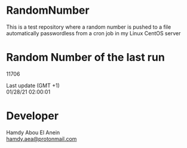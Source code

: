 # RandomNumber    
This is a test repository where a random number is pushed to a file automatically passwordless from a cron job in my Linux CentOS server    
# Random Number of the last run   
11706
      
Last update (GMT +1)    
01/28/21 02:00:01
# Developer    
Hamdy Abou El Anein   
hamdy.aea@protonmail.com

